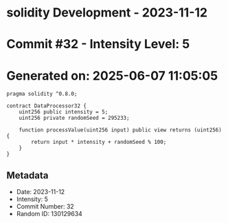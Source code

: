﻿# solidity Development - 2023-11-12
# Commit #32 - Intensity Level: 5
# Generated on: 2025-06-07 11:05:05
```solidity
pragma solidity ^0.8.0;

contract DataProcessor32 {
    uint256 public intensity = 5;
    uint256 private randomSeed = 295233;

    function processValue(uint256 input) public view returns (uint256) {
        return input * intensity + randomSeed % 100;
    }
}
```
## Metadata
- Date: 2023-11-12
- Intensity: 5
- Commit Number: 32
- Random ID: 130129634
